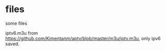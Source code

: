 # files
some files

iptv6.m3u from https://github.com/Kimentanm/aptv/blob/master/m3u/iptv.m3u, only ipv6 saved.
